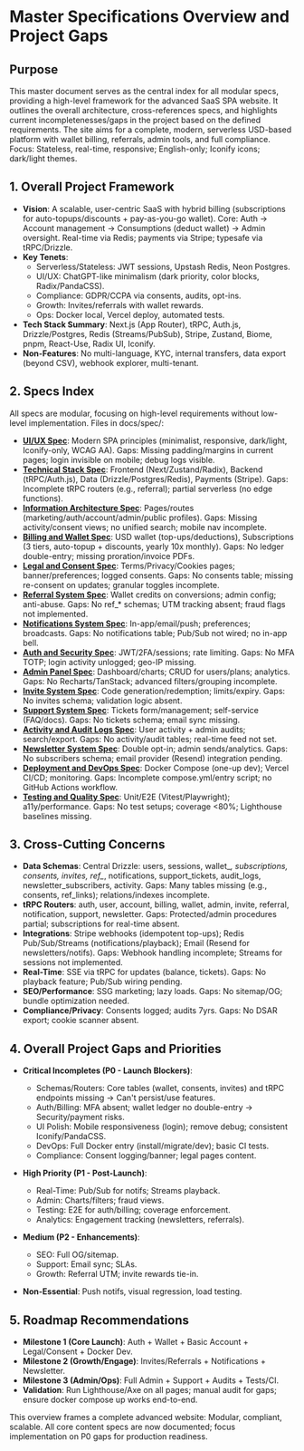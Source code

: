 # Master Specifications Overview and Project Gaps

## Purpose
This master document serves as the central index for all modular specs, providing a high-level framework for the advanced SaaS SPA website. It outlines the overall architecture, cross-references specs, and highlights current incompletenesses/gaps in the project based on the defined requirements. The site aims for a complete, modern, serverless USD-based platform with wallet billing, referrals, admin tools, and full compliance. Focus: Stateless, real-time, responsive; English-only; Iconify icons; dark/light themes.

## 1. Overall Project Framework
- **Vision**: A scalable, user-centric SaaS with hybrid billing (subscriptions for auto-topups/discounts + pay-as-you-go wallet). Core: Auth → Account management → Consumptions (deduct wallet) → Admin oversight. Real-time via Redis; payments via Stripe; typesafe via tRPC/Drizzle.
- **Key Tenets**:
  - Serverless/Stateless: JWT sessions, Upstash Redis, Neon Postgres.
  - UI/UX: ChatGPT-like minimalism (dark priority, color blocks, Radix/PandaCSS).
  - Compliance: GDPR/CCPA via consents, audits, opt-ins.
  - Growth: Invites/referrals with wallet rewards.
  - Ops: Docker local, Vercel deploy, automated tests.
- **Tech Stack Summary**: Next.js (App Router), tRPC, Auth.js, Drizzle/Postgres, Redis (Streams/PubSub), Stripe, Zustand, Biome, pnpm, React-Use, Radix UI, Iconify.
- **Non-Features**: No multi-language, KYC, internal transfers, data export (beyond CSV), webhook explorer, multi-tenant.

## 2. Specs Index
All specs are modular, focusing on high-level requirements without low-level implementation. Files in docs/spec/:

- **[UI/UX Spec](ui-ux-spec.md)**: Modern SPA principles (minimalist, responsive, dark/light, Iconify-only, WCAG AA). Gaps: Missing padding/margins in current pages; login invisible on mobile; debug logs visible.
- **[Technical Stack Spec](technical-stack-spec.md)**: Frontend (Next/Zustand/Radix), Backend (tRPC/Auth.js), Data (Drizzle/Postgres/Redis), Payments (Stripe). Gaps: Incomplete tRPC routers (e.g., referral); partial serverless (no edge functions).
- **[Information Architecture Spec](information-architecture-spec.md)**: Pages/routes (marketing/auth/account/admin/public profiles). Gaps: Missing activity/consent views; no unified search; mobile nav incomplete.
- **[Billing and Wallet Spec](billing-and-wallet-spec.md)**: USD wallet (top-ups/deductions), Subscriptions (3 tiers, auto-topup + discounts, yearly 10x monthly). Gaps: No ledger double-entry; missing proration/invoice PDFs.
- **[Legal and Consent Spec](legal-and-consent-spec.md)**: Terms/Privacy/Cookies pages; banner/preferences; logged consents. Gaps: No consents table; missing re-consent on updates; granular toggles incomplete.
- **[Referral System Spec](referral-system-spec.md)**: Wallet credits on conversions; admin config; anti-abuse. Gaps: No ref_* schemas; UTM tracking absent; fraud flags not implemented.
- **[Notifications System Spec](notifications-system-spec.md)**: In-app/email/push; preferences; broadcasts. Gaps: No notifications table; Pub/Sub not wired; no in-app bell.
- **[Auth and Security Spec](auth-security-spec.md)**: JWT/2FA/sessions; rate limiting. Gaps: No MFA TOTP; login activity unlogged; geo-IP missing.
- **[Admin Panel Spec](admin-panel-spec.md)**: Dashboard/charts; CRUD for users/plans; analytics. Gaps: No Recharts/TanStack; advanced filters/grouping incomplete.
- **[Invite System Spec](invite-system-spec.md)**: Code generation/redemption; limits/expiry. Gaps: No invites schema; validation logic absent.
- **[Support System Spec](support-system-spec.md)**: Tickets form/management; self-service (FAQ/docs). Gaps: No tickets schema; email sync missing.
- **[Activity and Audit Logs Spec](activity-audit-logs-spec.md)**: User activity + admin audits; search/export. Gaps: No activity/audit tables; real-time feed not set.
- **[Newsletter System Spec](newsletter-system-spec.md)**: Double opt-in; admin sends/analytics. Gaps: No subscribers schema; email provider (Resend) integration pending.
- **[Deployment and DevOps Spec](deployment-devops-spec.md)**: Docker Compose (one-up dev); Vercel CI/CD; monitoring. Gaps: Incomplete compose.yml/entry script; no GitHub Actions workflow.
- **[Testing and Quality Spec](testing-quality-spec.md)**: Unit/E2E (Vitest/Playwright); a11y/performance. Gaps: No test setups; coverage <80%; Lighthouse baselines missing.

## 3. Cross-Cutting Concerns
- **Data Schemas**: Central Drizzle: users, sessions, wallet_*, subscriptions, consents, invites, ref_*, notifications, support_tickets, audit_logs, newsletter_subscribers, activity. Gaps: Many tables missing (e.g., consents, ref_links); relations/indexes incomplete.
- **tRPC Routers**: auth, user, account, billing, wallet, admin, invite, referral, notification, support, newsletter. Gaps: Protected/admin procedures partial; subscriptions for real-time absent.
- **Integrations**: Stripe webhooks (idempotent top-ups); Redis Pub/Sub/Streams (notifications/playback); Email (Resend for newsletters/notifs). Gaps: Webhook handling incomplete; Streams for sessions not implemented.
- **Real-Time**: SSE via tRPC for updates (balance, tickets). Gaps: No playback feature; Pub/Sub wiring pending.
- **SEO/Performance**: SSG marketing; lazy loads. Gaps: No sitemap/OG; bundle optimization needed.
- **Compliance/Privacy**: Consents logged; audits 7yrs. Gaps: No DSAR export; cookie scanner absent.

## 4. Overall Project Gaps and Priorities
- **Critical Incompletes (P0 - Launch Blockers)**:
  - Schemas/Routers: Core tables (wallet, consents, invites) and tRPC endpoints missing → Can't persist/use features.
  - Auth/Billing: MFA absent; wallet ledger no double-entry → Security/payment risks.
  - UI Polish: Mobile responsiveness (login); remove debug; consistent Iconify/PandaCSS.
  - DevOps: Full Docker entry (install/migrate/dev); basic CI tests.
  - Compliance: Consent logging/banner; legal pages content.

- **High Priority (P1 - Post-Launch)**:
  - Real-Time: Pub/Sub for notifs; Streams playback.
  - Admin: Charts/filters; fraud views.
  - Testing: E2E for auth/billing; coverage enforcement.
  - Analytics: Engagement tracking (newsletters, referrals).

- **Medium (P2 - Enhancements)**:
  - SEO: Full OG/sitemap.
  - Support: Email sync; SLAs.
  - Growth: Referral UTM; invite rewards tie-in.

- **Non-Essential**: Push notifs, visual regression, load testing.

## 5. Roadmap Recommendations
- **Milestone 1 (Core Launch)**: Auth + Wallet + Basic Account + Legal/Consent + Docker Dev.
- **Milestone 2 (Growth/Engage)**: Invites/Referrals + Notifications + Newsletter.
- **Milestone 3 (Admin/Ops)**: Full Admin + Support + Audits + Tests/CI.
- **Validation**: Run Lighthouse/Axe on all pages; manual audit for gaps; ensure docker compose up works end-to-end.

This overview frames a complete advanced website: Modular, compliant, scalable. All core content specs are now documented; focus implementation on P0 gaps for production readiness.